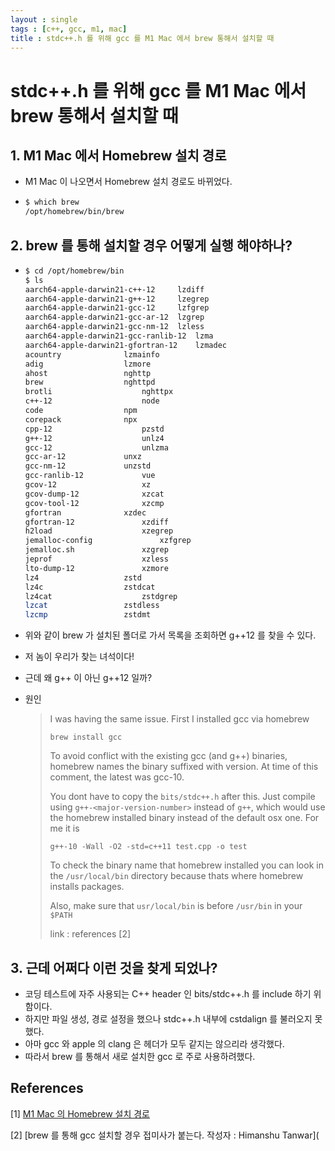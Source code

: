```yaml
---
layout : single
tags : [c++, gcc, m1, mac]
title : stdc++.h 를 위해 gcc 를 M1 Mac 에서 brew 통해서 설치할 때
---
```


# stdc++.h 를 위해 gcc 를 M1 Mac 에서 brew 통해서 설치할 때



## 1. M1 Mac 에서 Homebrew 설치 경로

* M1 Mac 이 나오면서 Homebrew 설치 경로도 바뀌었다.

* ```sh
  $ which brew
  /opt/homebrew/bin/brew
  ```



## 2. brew 를 통해 설치할 경우 어떻게 실행 해야하나?

* ```sh
  $ cd /opt/homebrew/bin
  $ ls
  aarch64-apple-darwin21-c++-12		lzdiff
  aarch64-apple-darwin21-g++-12		lzegrep
  aarch64-apple-darwin21-gcc-12		lzfgrep
  aarch64-apple-darwin21-gcc-ar-12	lzgrep
  aarch64-apple-darwin21-gcc-nm-12	lzless
  aarch64-apple-darwin21-gcc-ranlib-12	lzma
  aarch64-apple-darwin21-gfortran-12	lzmadec
  acountry				lzmainfo
  adig					lzmore
  ahost					nghttp
  brew					nghttpd
  brotli					nghttpx
  c++-12					node
  code					npm
  corepack				npx
  cpp-12					pzstd
  g++-12					unlz4
  gcc-12					unlzma
  gcc-ar-12				unxz
  gcc-nm-12				unzstd
  gcc-ranlib-12				vue
  gcov-12					xz
  gcov-dump-12				xzcat
  gcov-tool-12				xzcmp
  gfortran				xzdec
  gfortran-12				xzdiff
  h2load					xzegrep
  jemalloc-config				xzfgrep
  jemalloc.sh				xzgrep
  jeprof					xzless
  lto-dump-12				xzmore
  lz4					zstd
  lz4c					zstdcat
  lz4cat					zstdgrep
  lzcat					zstdless
  lzcmp					zstdmt
  ```

* 위와 같이 brew 가 설치된 폴더로 가서 목록을 조회하면 g++12 를 찾을 수 있다.

* 저 놈이 우리가 찾는 녀석이다!

* 근데 왜 g++ 이 아닌 g++12 일까?

* 원인

  > I was having the same issue. First I installed gcc via homebrew
  >
  > ```
  > brew install gcc
  > ```
  >
  > To avoid conflict with the existing gcc (and g++) binaries, homebrew names the binary suffixed with version. At time of this comment, the latest was gcc-10.
  >
  > You dont have to copy the `bits/stdc++.h` after this. Just compile using `g++-<major-version-number>` instead of `g++`, which would use the homebrew installed binary instead of the default osx one. For me it is
  >
  > ```
  > g++-10 -Wall -O2 -std=c++11 test.cpp -o test
  > ```
  >
  > To check the binary name that homebrew installed you can look in the `/usr/local/bin` directory because thats where homebrew installs packages.
  >
  > Also, make sure that `usr/local/bin` is before `/usr/bin` in your `$PATH`
  >
  > link : references [2] 



## 3. 근데 어쩌다 이런 것을 찾게 되었나?

* 코딩 테스트에 자주 사용되는 C++ header 인 bits/stdc++.h 를 include 하기 위함이다.
* 하지만 파일 생성, 경로 설정을 했으나 stdc++.h 내부에 cstdalign 를 불러오지 못했다.
* 아마 gcc 와 apple 의 clang 은 헤더가 모두 같지는 않으리라 생각했다.
* 따라서 brew 를 통해서 새로 설치한 gcc 로 주로 사용하려했다.



## References

[1] [M1 Mac 의 Homebrew 설치 경로](https://earthly.dev/blog/homebrew-on-m1/)

[2] [brew 를 통해 gcc 설치할 경우 접미사가 붙는다. 작성자 : Himanshu Tanwar](
